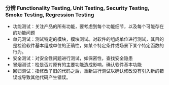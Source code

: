 ### 分辨 Functionality Testing, Unit Testing, Security Testing, Smoke Testing, Regression Testing

* 功能测试：关注产品的所有功能，要考虑到每个功能细节，以及每个可能存在的功能问题
* 单元测试：测试特定的模块，模块测试。对软件的组成单位进行测试，其目的是检验软件基本组成单位的正确性，如某个特定条件或场景下某个特定函数的行为。
* 安全测试：对安全性问题进行测试，如保密性，查找安全隐患
* 冒烟测试：检是否对原有的主要功能造成影响，确认软件基本功能
* 回归测试：指修改了旧的代码之后，重新进行测试以确认修改没有引入新的错误或导致其他代码产生错误。
